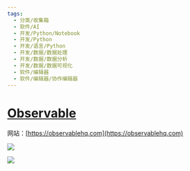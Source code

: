```yaml
---
tags:
  - 分类/收集箱
  - 软件/AI
  - 开发/Python/Notebook
  - 开发/Python
  - 开发/语言/Python
  - 开发/数据/数据处理
  - 开发/数据/数据分析
  - 开发/数据/数据可视化
  - 软件/编辑器
  - 软件/编辑器/协作编辑器
---
```

# [Observable](https://observablehq.com/)

网站：[https://observablehq.com](https://observablehq.com)

![](./assets/observable-screenshot-1.png)

![](./assets/observable-screenshot-2.png)